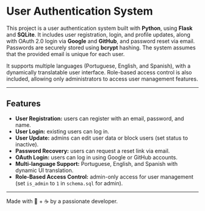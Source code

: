 # User Authentication System

This project is a user authentication system built with **Python**, using **Flask** and **SQLite**. It includes user registration, login, and profile updates, along with OAuth 2.0 login via **Google** and **GitHub**, and password reset via email. Passwords are securely stored using **bcrypt** hashing. The system assumes that the provided email is unique for each user.

It supports multiple languages (Portuguese, English, and Spanish), with a dynamically translatable user interface. Role-based access control is also included, allowing only administrators to access user management features.

---

## Features

- **User Registration:** users can register with an email, password, and name.
- **User Login:** existing users can log in.
- **User Update:** admins can edit user data or block users (set status to inactive).
- **Password Recovery:** users can request a reset link via email.
- **OAuth Login:** users can log in using Google or GitHub accounts.
- **Multi-language Support:** Portuguese, English, and Spanish with dynamic UI translation.
- **Role-Based Access Control:** admin-only access for user management (set `is_admin` to `1` in `schema.sql` for admin).

---

Made with 🐍 + ☕ by a passionate developer.
